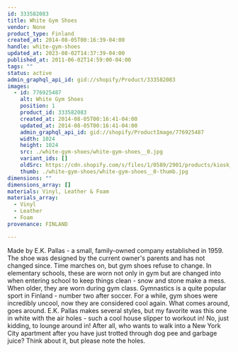 ```yaml
---
id: 333582083
title: White Gym Shoes
vendor: None
product_type: Finland
created_at: 2014-08-05T00:16:39-04:00
handle: white-gym-shoes
updated_at: 2023-08-02T14:37:39-04:00
published_at: 2011-06-02T14:59:00-04:00
tags: ""
status: active
admin_graphql_api_id: gid://shopify/Product/333582083
images:
  - id: 776925487
    alt: White Gym Shoes
    position: 1
    product_id: 333582083
    created_at: 2014-08-05T00:16:41-04:00
    updated_at: 2014-08-05T00:16:41-04:00
    admin_graphql_api_id: gid://shopify/ProductImage/776925487
    width: 1024
    height: 1024
    src: ./white-gym-shoes/white-gym-shoes__0.jpg
    variant_ids: []
    oldSrc: https://cdn.shopify.com/s/files/1/0589/2901/products/kiosk_fi_whiteslipper.jpeg?v=1407212201
    thumb: ./white-gym-shoes/white-gym-shoes__0-thumb.jpg
dimensions: ""
dimensions_array: []
materials: Vinyl, Leather & Foam
materials_array:
  - Vinyl
  - Leather
  - Foam
provenance: FINLAND

---
```


Made by E.K. Pallas - a small, family-owned company established in 1959. The shoe was designed by the current owner's parents and has not changed since. Time marches on, but gym shoes refuse to change. In elementary schools, these are worn not only in gym but are changed into when entering school to keep things clean - snow and stone make a mess. When older, they are worn during gym class. Gymnastics is a quite popular sport in Finland - number two after soccer. For a while, gym shoes were incredibly uncool, now they are considered cool again. What comes around, goes around. E.K. Pallas makes several styles, but my favorite was this one in white with the air holes - such a cool house slipper to workout in! No, just kidding, to lounge around in! After all, who wants to walk into a New York City apartment after you have just trotted through dog pee and garbage juice? Think about it, but please note the holes.
